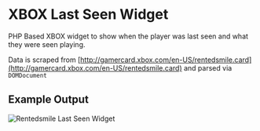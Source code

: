 # XBOX Last Seen Widget

PHP Based XBOX widget to show when the player was last seen and what they were seen playing.

Data is scraped from [http://gamercard.xbox.com/en-US/rentedsmile.card](http://gamercard.xbox.com/en-US/rentedsmile.card) and parsed via `DOMDocument`

## Example Output

![Rentedsmile Last Seen Widget](http://tuesdayscoming.com/uploads/1309882319.jpg)